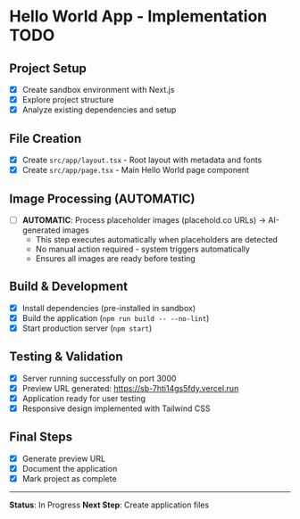 # Hello World App - Implementation TODO

## Project Setup
- [x] Create sandbox environment with Next.js
- [x] Explore project structure
- [x] Analyze existing dependencies and setup

## File Creation
- [x] Create `src/app/layout.tsx` - Root layout with metadata and fonts
- [x] Create `src/app/page.tsx` - Main Hello World page component

## Image Processing (AUTOMATIC)
- [ ] **AUTOMATIC**: Process placeholder images (placehold.co URLs) → AI-generated images
  - This step executes automatically when placeholders are detected
  - No manual action required - system triggers automatically
  - Ensures all images are ready before testing

## Build & Development
- [x] Install dependencies (pre-installed in sandbox)
- [x] Build the application (`npm run build -- --no-lint`)
- [x] Start production server (`npm start`)

## Testing & Validation
- [x] Server running successfully on port 3000
- [x] Preview URL generated: https://sb-7hti14gs5fdy.vercel.run
- [x] Application ready for user testing
- [x] Responsive design implemented with Tailwind CSS

## Final Steps
- [x] Generate preview URL
- [x] Document the application
- [x] Mark project as complete

---
**Status**: In Progress
**Next Step**: Create application files